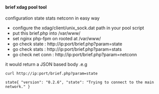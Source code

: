 #### brief xdag pool tool

configuration state stats netconn in easy way

- configure the xdag/client/unix_sock.dat path in your pool script
- put this brief.php into /var/www/
- set nginx php-fpm on rooted at /var/www/
- go check state : http://ip:port/brief.php?param=state
- go check stats : http://ip:port/brief.php?param=stats
- go check net conn : http://ip:port/brief.php?param=netconn

it would return a JSON based body .e.g

    curl http://ip:port/brief.php?param=state

    state{ "version": "0.2.6", "state": "Trying to connect to the main network." }